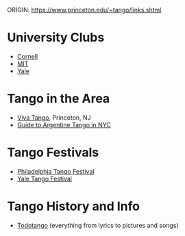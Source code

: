 ORIGIN: https://www.princeton.edu/~tango/links.shtml

# University Clubs

-   [Cornell](http://www.rso.cornell.edu/tango/)
-   [MIT](http://tango.scripts.mit.edu/index.php)
-   [Yale](http://www.yaletangoclub.org/)

# Tango in the Area

-   [Viva Tango](http://vivatango.org), Princeton, NJ
-   [Guide to Argentine Tango in NYC](http://www.newyorktango.com/)

# Tango Festivals

-   [Philadelphia Tango Festival](http://philadelphiatangofestival.com)
-   [Yale Tango Festival](http://www.yaletangofest.com/)

# Tango History and Info

-   [Todotango](http://www.todotango.com/english/home.aspx) (everything from lyrics to pictures and songs)